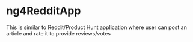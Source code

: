 # ng4RedditApp
This is similar to Reddit/Product Hunt application where user can post an article and rate it to provide reviews/votes
